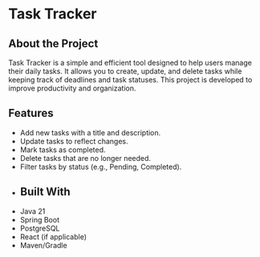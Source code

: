 # Task Tracker
## About the Project
Task Tracker is a simple and efficient tool designed to help users manage their daily tasks. 
It allows you to create, update, and delete tasks while keeping track of deadlines and task statuses. 
This project is developed to improve productivity and organization.
## Features
- Add new tasks with a title and description.
- Update tasks to reflect changes.
- Mark tasks as completed.
- Delete tasks that are no longer needed.
- Filter tasks by status (e.g., Pending, Completed).
- 
  ## Built With
- Java 21
- Spring Boot
- PostgreSQL
- React (if applicable)
- Maven/Gradle
